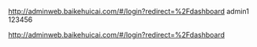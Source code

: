 http://adminweb.baikehuicai.com/#/login?redirect=%2Fdashboard
admin1 123456

http://adminweb.baikehuicai.com/#/login?redirect=%2Fdashboard
